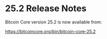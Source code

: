 25.2 Release Notes
==================

Bitcoin Core version 25.2 is now available from:

  <https://bitcoincore.org/bin/bitcoin-core-25.2>

